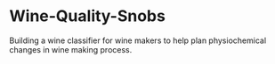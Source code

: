 # Wine-Quality-Snobs
Building a wine classifier for wine makers to help plan physiochemical changes in wine making process.
